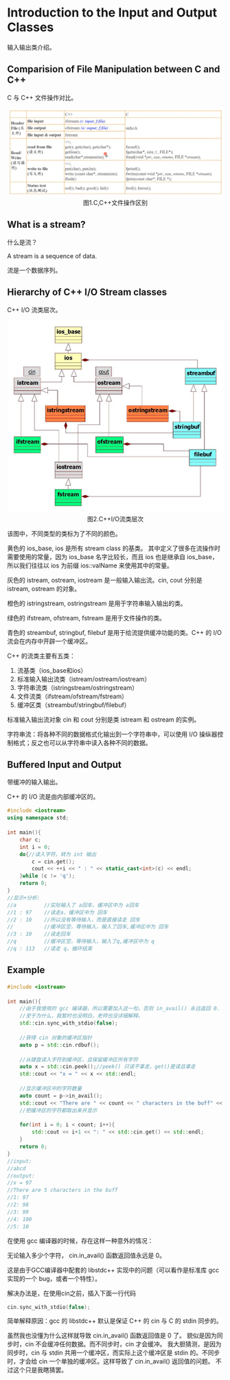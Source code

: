 # Introduction to the Input and Output Classes

输入输出类介绍。



## Comparision of File Manipulation between C and C++

C 与 C++ 文件操作对比。

<img src="721-1.png" alt="721-1" style="zoom:80%;" />

<center>图1.C,C++文件操作区别</center>

## What is a stream?

什么是流？

A stream is a sequence of data.

流是一个数据序列。

## Hierarchy of C++ I/O Stream classes

C++ I/O 流类层次。

<img src="721-2.png" alt="721-2" style="zoom:80%;" />

<center>图2.C++I/O流类层次</center>

该图中，不同类型的类标为了不同的颜色。

黄色的 ios_base, ios 是所有 stream class 的基类。
其中定义了很多在流操作时需要使用的常量，因为 ios_base 名字比较长，而且 ios 也是继承自 ios_base，所以我们往往以 ios 为前缀  ios::valName 来使用其中的常量。

灰色的 istream, ostream, iostream 是一般输入输出流。cin, cout 分别是 istream, ostream 的对象。

橙色的 istringstream, ostringstream 是用于字符串输入输出的类。

绿色的 ifstream, ofstream, fstream 是用于文件操作的类。

青色的 streambuf, stringbuf, filebuf 是用于给流提供缓冲功能的类。C++ 的 I/O 流会在内存中开辟一个缓冲区。

C++ 的流类主要有五类：

1. 流基类（ios_base和ios）
2. 标准输入输出流类（istream/ostream/iostream）
3. 字符串流类（istringstream/ostringstream）
4. 文件流类（ifstream/ofstream/fstream）
5. 缓冲区类（streambuf/stringbuf/filebuf）

标准输入输出流对象 cin 和 cout 分别是类 istream 和 ostream 的实例。

字符串流：将各种不同的数据格式化输出到一个字符串中，可以使用 I/O 操纵器控制格式；反之也可以从字符串中读入各种不同的数据。

## Buffered Input and Output

带缓冲的输入输出。

C++ 的 I/O  流是由内部缓冲区的。

~~~C++
#include <iostream>
using namespace std;

int main(){
    char c;
    int i = 0;
    do{//读入字符，转为 int 输出
        c = cin.get();
        cout << ++i << " : " << static_cast<int>(c) << endl;
    }while (c != 'q');
    return 0;
}
//显示+分析:
//a			//实际输入了 a回车，缓冲区中为 a回车
//1 : 97	//读走a，缓冲区中为 回车
//2 : 10	//所以没有等待输入，而是直接读走 回车
//			//缓冲区空，等待输入，输入了回车,缓冲区中为 回车
//3 : 10	//读走回车
//q			//缓冲区空，等待输入，输入了q,缓冲区中为 q
//q : 113	//读走 q，循环结束
~~~

## Example

~~~c++
#include <iostream>

int main(){
    //由于我使用的 gcc 编译器，所以需要加入这一句。否则 in_avail() 永远返回 0.
    //至于为什么，我暂时也没明白，老师也没详细解释。
    std::cin.sync_with_stdio(false);
    
    //获得 cin 对象的缓冲区指针
    auto p = std::cin.rdbuf();

    //从键盘读入字符到缓冲区，且保留缓冲区所有字符
    auto x = std::cin.peek();//peek() 只读不拿走，get()是读且拿走
    std::cout << "x = " << x << std::endl;
    
    //显示缓冲区中的字符数量
    auto count = p->in_avail();
    std::cout << "There are " << count << " characters in the buff" << std::endl;
    //把缓冲区的字符都取出来并显示
    
    for(int i = 0; i < count; i++){
        std::cout << i+1 << ": " << std::cin.get() << std::endl;
    }
    return 0;
}
//input:
//abcd
//output:
//x = 97
//There are 5 characters in the buff
//1: 97
//2: 98
//3: 99
//4: 100
//5: 10
~~~

在使用 gcc 编译器的时候，存在这样一种意外的情况：

无论输入多少个字符， cin.in_avail() 函数返回值永远是 0。

这是由于GCC编译器中配套的 libstdc++ 实现中的问题（可以看作是标准库 gcc 实现的一个 bug，或者一个特性）。

解决办法是，在使用cin之前，插入下面一行代码

```c++
cin.sync_with_stdio(false);
```

简单解释原因：gcc 的 libstdc++ 默认是保证 C++ 的 cin 与 C 的 stdin 同步的。

虽然我也没懂为什么这样就导致 cin.in_avail() 函数返回值是 0 了。
貌似是因为同步时，cin 不会缓冲任何数据。而不同步时，cin 才会缓冲。
我大胆猜测，是因为同步时，cin 与 stdin 共用一个缓冲区，而实际上这个缓冲区是 stdin 的。不同步时，才会给 cin 一个单独的缓冲区。这样导致了 cin.in_avail() 返回值的问题。
不过这个只是我瞎猜罢。
